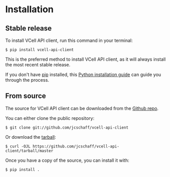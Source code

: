 # Installation

## Stable release

To install VCell API client, run this command in your
terminal:

``` console
$ pip install vcell-api-client
```

This is the preferred method to install VCell API client, as it will always install the most recent stable release.

If you don't have [pip][] installed, this [Python installation guide][]
can guide you through the process.

## From source

The source for VCell API client can be downloaded from
the [Github repo][].

You can either clone the public repository:

``` console
$ git clone git://github.com/jcschaff/vcell-api-client
```

Or download the [tarball][]:

``` console
$ curl -OJL https://github.com/jcschaff/vcell-api-client/tarball/master
```

Once you have a copy of the source, you can install it with:

``` console
$ pip install .
```

  [pip]: https://pip.pypa.io
  [Python installation guide]: http://docs.python-guide.org/en/latest/starting/installation/
  [Github repo]: https://github.com/%7B%7B%20cookiecutter.github_username%20%7D%7D/%7B%7B%20cookiecutter.project_slug%20%7D%7D
  [tarball]: https://github.com/%7B%7B%20cookiecutter.github_username%20%7D%7D/%7B%7B%20cookiecutter.project_slug%20%7D%7D/tarball/master
